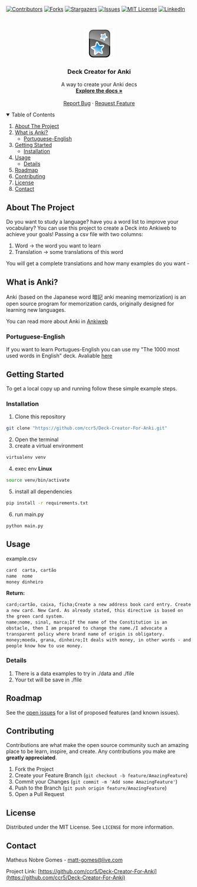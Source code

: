 [![Contributors][contributors-shield]][contributors-url]
[![Forks][forks-shield]][forks-url]
[![Stargazers][stars-shield]][stars-url]
[![Issues][issues-shield]][issues-url]
[![MIT License][license-shield]][license-url]
[![LinkedIn][linkedin-shield]][linkedin-url]

<br />
<p align="center">
  <a href="https://github.com/ccr5/Deck-Creator-For-Anki">
    <img src="images/logo.png" alt="Logo" width="80" height="80">
  </a>

  <h3 align="center">Deck Creator for Anki</h3>

  <p align="center">
    A way to create your Anki decs
    <br />
    <a href="https://github.com/ccr5/Deck-Creator-For-Anki"><strong>Explore the docs »</strong></a>
    <br />
    <br />
    <a href="https://github.com/ccr5/Deck-Creator-For-Anki/issues">Report Bug</a>
    ·
    <a href="https://github.com/ccr5/Deck-Creator-For-Anki/issues">Request Feature</a>
  </p>
</p>

<details open="open">
  <summary>Table of Contents</summary>
  <ol>
    <li><a href="#about-the-project">About The Project</a></li>
    <li>
        <a href="#what-is-anki">What is Anki?</a>
        <ul>
            <li><a href="#portuguese-english">Portuguese-English</a></li>
        </ul>
    </li>
    <li>
      <a href="#getting-started">Getting Started</a>
      <ul>
        <li><a href="#installation">Installation</a></li>
      </ul>
    </li>
    <li>
        <a href="#usage">Usage</a>
        <ul>
            <li><a href="#details">Details</a></li>
        </ul>
    </li>
    <li><a href="#roadmap">Roadmap</a></li>
    <li><a href="#contributing">Contributing</a></li>
    <li><a href="#license">License</a></li>
    <li><a href="#contact">Contact</a></li>
  </ol>
</details>

## About The Project

Do you want to study a language? have you a word list to improve your vocabulary? You can use this project to create a Deck into Ankiweb to achieve your goals! Passing a csv file with two columns: 

1. Word -> the word you want to learn
2. Translation -> some translations of this word

You will get a complete translations and how many examples do you want *-*

## What is Anki?
Anki (based on the Japanese word 暗記 anki meaning memorization) is an open source program for memorization cards, originally designed for learning new languages.


You can read more about Anki in [Ankiweb](https://ankiweb.net/about "Ankiweb")

### Portuguese-English
If you want to learn Portugues-English you can use my "The 1000 most used words in English" deck. Avaliable [here](https://ankiweb.net/shared/info/2116076806 "here")

## Getting Started

To get a local copy up and running follow these simple example steps.

### Installation

1. Clone this repository
```sh
git clone "https://github.com/ccr5/Deck-Creator-For-Anki.git"
```
2. Open the terminal
3. create a virtual environment 
```sh
virtualenv venv
```
4. exec env
**Linux**
```sh
source venv/bin/activate
```
5. install all dependencies
```sh
pip install -r requirements.txt
```
6. run main.py
```sh
python main.py
```

## Usage

example.csv
```
card  carta, cartão
name  nome
money dinheiro
```

**Return:**
```
card;cartão, caixa, ficha;Create a new address book card entry. Create a new card. New Card. As already stated, this directive is based on the green card system.
name;nome, sinal, marca;If the name of the Constitution is an obstacle, then I am prepared to change the name./I advocate a transparent policy where brand name of origin is obligatory.
money;moeda, grana, dinheiro;It deals with money, in other words - and people know how to use money.
```

### Details
1. There is a data examples to try in ./data and ./file
2. Your txt will be save in ./file

## Roadmap

See the [open issues](https://github.com/ccr5/Deck-Creator-For-Anki/issues) for a list of proposed features (and known issues).

## Contributing

Contributions are what make the open source community such an amazing place to be learn, inspire, and create. Any contributions you make are **greatly appreciated**.

1. Fork the Project
2. Create your Feature Branch (`git checkout -b feature/AmazingFeature`)
3. Commit your Changes (`git commit -m 'Add some AmazingFeature'`)
4. Push to the Branch (`git push origin feature/AmazingFeature`)
5. Open a Pull Request

## License

Distributed under the MIT License. See `LICENSE` for more information.

## Contact

Matheus Nobre Gomes - matt-gomes@live.com

Project Link: [https://github.com/ccr5/Deck-Creator-For-Anki](https://github.com/ccr5/Deck-Creator-For-Anki)

<!-- MARKDOWN LINKS & IMAGES -->
<!-- https://www.markdownguide.org/basic-syntax/#reference-style-links -->
[contributors-shield]: https://img.shields.io/github/contributors/ccr5/Deck-Creator-For-Anki.svg?style=for-the-badge
[contributors-url]: https://github.com/ccr5/Deck-Creator-For-Anki/graphs/contributors
[forks-shield]: https://img.shields.io/github/forks/ccr5/Deck-Creator-For-Anki.svg?style=for-the-badge
[forks-url]: https://github.com/ccr5/Deck-Creator-For-Anki/network/members
[stars-shield]: https://img.shields.io/github/stars/ccr5/Deck-Creator-For-Anki.svg?style=for-the-badge
[stars-url]: https://github.com/ccr5/Deck-Creator-For-Anki/stargazers
[issues-shield]: https://img.shields.io/github/issues/ccr5/Deck-Creator-For-Anki.svg?style=for-the-badge
[issues-url]: https://github.com/ccr5/Deck-Creator-For-Anki/issues
[license-shield]: https://img.shields.io/github/license/ccr5/Deck-Creator-For-Anki.svg?style=for-the-badge
[license-url]: https://github.com/ccr5/Deck-Creator-For-Anki/blob/master/LICENSE.txt
[linkedin-shield]: https://img.shields.io/badge/-LinkedIn-black.svg?style=for-the-badge&logo=linkedin&colorB=555
[linkedin-url]: https://linkedin.com/in/mattnobre
[product-screenshot]: images/screenshot.png
